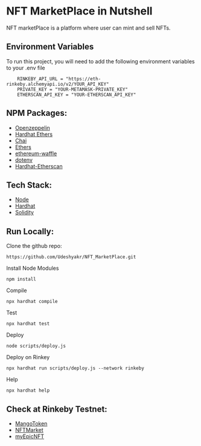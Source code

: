 
# NFT MarketPlace in Nutshell

NFT marketPlace is a platform where user can mint and sell NFTs.

## Environment Variables

To run this project, you will need to add the following environment variables to your .env file

```
    RINKEBY_API_URL = "https://eth-rinkeby.alchemyapi.io/v2/YOUR_API_KEY"
    PRIVATE_KEY = "YOUR-METAMASK-PRIVATE_KEY"
    ETHERSCAN_API_KEY = "YOUR-ETHERSCAN_API_KEY"
```

## NPM Packages:

 - [Openzeppelin](https://docs.openzeppelin.com/)
 - [Hardhat Ethers](https://www.npmjs.com/package/hardhat-ethers)
 - [Chai](https://www.npmjs.com/package/chai)
 - [Ethers](https://www.npmjs.com/package/ethers)
 - [ethereum-waffle](https://www.npmjs.com/package/ethereum-waffle)
 - [dotenv](https://www.npmjs.com/package/dotenv)
 - [Hardhat-Etherscan](https://www.npmjs.com/package/hardhat-etherscan)

## Tech Stack:
 - [Node](https://nodejs.org/en/)
 - [Hardhat](https://hardhat.org/tutorial/)
 - [Solidity](https://docs.soliditylang.org/en/v0.8.13)

 
## Run Locally:

Clone the github repo:
```
https://github.com/Udeshyakr/NFT_MarketPlace.git
```

Install Node Modules
```
npm install
```

Compile
```
npx hardhat compile
```

Test
```
npx hardhat test
```

Deploy
```
node scripts/deploy.js
```

Deploy on Rinkey
```
npx hardhat run scripts/deploy.js --network rinkeby
```
Help
```
npx hardhat help
```

## Check at Rinkeby Testnet:
 - [MangoToken](https://rinkeby.etherscan.io/address/0x039166EDa85333c1c19f87218C425Bc06659d25d)
 - [NFTMarket](https://rinkeby.etherscan.io/address/0xe12515E48b656cA1196b58CfEEd8cc29795D3667)
 - [myEpicNFT](https://rinkeby.etherscan.io/address/0xCCd7aaD4f40e4E41e1aF6b1056d4EB2D3E421cCd)

 


